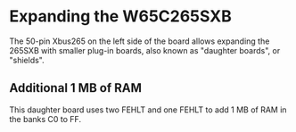 # Expanding the W65C265SXB

The 50-pin Xbus265 on the left side of the board allows expanding the 265SXB
with smaller plug-in boards, also known as "daughter boards", or "shields". 

## Additional 1 MB of RAM

This daughter board uses two FEHLT and one FEHLT to add 1 MB of RAM in the banks
C0 to FF. 


